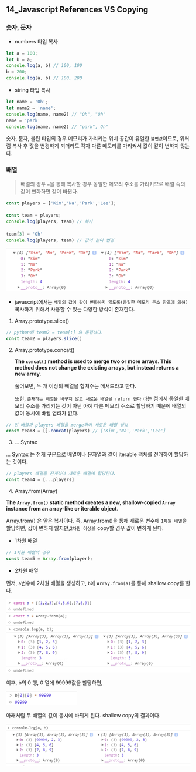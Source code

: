 ## 14_Javascript References VS Copying

### 숫자, 문자

- numbers 타입 복사

```javascript
let a = 100;
let b = a;
console.log(a, b) // 100, 100
b = 200;
console.log(a, b) // 100, 200
```

- string 타입 복사

```javascript
let name = 'Oh';
let name2 = 'name';
console.log(name, name2) // "Oh", "Oh"
name = 'park'
console.log(name, name2) // "park", Oh"
```

숫자, 문자, 불린 타입의 경우 메모리가 가리키는 위치 공간이 유일한 `불변값`이므로, 위처럼 복사 후 값을 변경하게 되더라도 각자 다른 메모리를 가리켜서 값이 같이 변하지 않는다.



### 배열

> 배열의 경우 `=`을 통해 복사할 경우 동일한 메모리 주소를 가리키므로 배열 속의 값이 변화하면 같이 바뀐다.

```javascript
const players = ['Kim','Na','Park','Lee'];

const team = players;
console.log(players, team) // 복사

team[3] = 'Oh'
console.log(players, team) // 값이 같이 변경
```

![image-20210107120338873](%EA%B0%92%EA%B3%BC%20%EB%B0%B0%EC%97%B4%20%EB%B3%B5%EC%82%AC%ED%95%98%EA%B8%B0.assets/image-20210107120338873.png)



- javascript에서는 `배열의 값이 같이 변화하지 않도록(동일한 메모리 주소 참조에 의해)` 복사하기 위해서 사용할 수 있는 다양한 방식이 존재한다.



1.  Array.prototype.slice()

```javascript
// python의 team2 = team[:] 와 동일하다.
const team2 = players.slice()
```

2. Array.prototype.concat()

   **The `concat()` method is used to merge two or more arrays. This method does not change the existing arrays, but instead returns a new array.**

   

   풀어보면, 두 개 이상의 배열을 합쳐주는 메서드라고 한다. 

   또한, `존재하는 배열을 바꾸지 않고 새로운 배열을 return 한다` 라는 점에서 동일한 메모리 주소를 가리키는 것이 아닌 아예 다른 메모리 주소로 할당하기 때문에 배열의 값이 동시에 바뀔 염려가 없다.

```javascript
// 빈 배열과 players 배열을 merge하여 새로운 배열 생성
const team3 = [].concat(players) // ['Kim','Na','Park','Lee']
```

3. ... Syntax

... Syntax 는 전개 구문으로 배열이나 문자열과 같이 iterable 객체를 전개하여 할당하는 것이다.

```javascript
// players 배열을 전개하여 새로운 배열에 할당한다.
const team4 = [...players]
```

4. Array.from(Array)

**The `Array.from()` static method creates a new, shallow-copied `Array` instance from an array-like or iterable object.**

Array.from() 은 얕은 복사이다. 즉, Array.from()을 통해 새로운 변수에 `1차원 배열`을 할당하면, 값이 변하지 않지만,`2차원 이상`을 copy할 경우 값이 변하게 된다.

- 1차원 배열

```javascript
// 1차원 배열의 경우
const team5 = Array.from(player);
```

- 2차원 배열

먼저, `a`변수에 2차원 배열을 생성하고, `b`에 `Array.from(a)`를 통해 shallow copy를 한다.

![image-20210107203012983](%EA%B0%92%EA%B3%BC%20%EB%B0%B0%EC%97%B4%20%EB%B3%B5%EC%82%AC%ED%95%98%EA%B8%B0.assets/image-20210107203012983.png)

이후, b의 0 행, 0 열에 99999값을 할당하면,

![image-20210107203220556](%EA%B0%92%EA%B3%BC%20%EB%B0%B0%EC%97%B4%20%EB%B3%B5%EC%82%AC%ED%95%98%EA%B8%B0.assets/image-20210107203220556.png)

아래처럼 두 배열의 값이 동시에 바뀌게 된다. shallow copy의 결과이다.

![image-20210107203238655](%EA%B0%92%EA%B3%BC%20%EB%B0%B0%EC%97%B4%20%EB%B3%B5%EC%82%AC%ED%95%98%EA%B8%B0.assets/image-20210107203238655.png)

